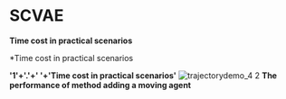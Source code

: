 # SCVAE
**Time cost in practical scenarios**

*Time cost in practical scenarios

**'1'+'.'+' '+'Time cost in practical scenarios'**
![trajectorydemo_4 2](https://github.com/zyz111/SCVAE/assets/26818557/658d4c04-666d-4d6a-9cd7-55ecbb4d4aff)
**The performance of method adding a moving agent**

